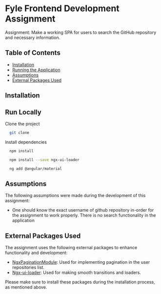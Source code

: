 # Fyle Frontend Development Assignment 

Assignment: Make a working SPA for users to search the GitHub repository and necessary information.

## Table of Contents
- [Installation](#installation)
- [Running the Application](#running-the-application)
- [Assumptions](#assumptions)
- [External Packages Used](#external-packages-used)

## Installation

## Run Locally

Clone the project

```bash
  git clone
```

Install dependencies

```bash
  npm install
```

```bash
  npm install --save ngx-ui-loader
```

```bash
  ng add @angular/material
```

## Assumptions

The following assumptions were made during the development of this assignment:

- One should know the exact username of github repository in-order for the assignment to work properly. There is no search functionality in the application

## External Packages Used

The assignment uses the following external packages to enhance functionality and development:

- [NgxPaginationModule](https://www.npmjs.com/package/ngx-pagination): Used for implementing pagination in the user repositories list.
- [Ngx-ui-loader](https://www.npmjs.com/package/ngx-ui-loader): Used for making smooth transitions and loaders.

Please make sure to install these packages during the installation process, as mentioned above.



